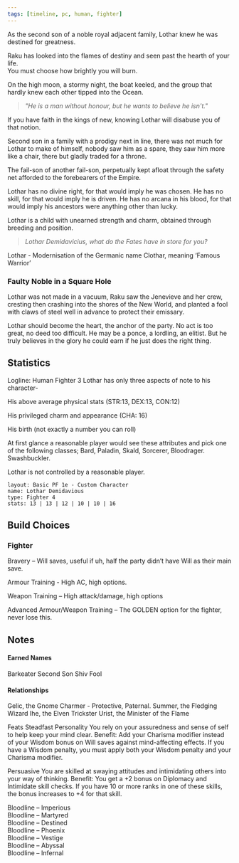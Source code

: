 ```yaml
---
tags: [timeline, pc, human, fighter]
---
```

<span class='ob-timelines' data-date='1478-08-24' data-title="Birth of Lothar">As the second son of a noble royal adjacent family, Lothar knew he was destined for greatness.</span>


Raku has looked into the flames of destiny and seen past the hearth of your life.  
You must choose how brightly you will burn.


On the high moon, a stormy night, the boat keeled, and the group that hardly knew each other tipped into the Ocean.

> *"He is a man without honour, but he wants to believe he isn't."*

If you have faith in the kings of new, knowing Lothar will disabuse you of that notion.

Second son in a family with a prodigy next in line, there was not much for Lothar to make of himself, nobody saw him as a spare, they saw him more like a chair, there but gladly traded for a throne.

The fail-son of another fail-son, perpetually kept afloat through the safety net afforded to the forebearers of the Empire.

Lothar has no divine right, for that would imply he was chosen.
He has no skill, for that would imply he is driven.
He has no arcana in his blood, for that would imply his ancestors were anything other than lucky.

Lothar is a child with unearned strength and charm, obtained through breeding and position.

>*Lothar Demidavicius, what do the Fates have in store for you?*

Lothar - Modernisation of the Germanic name Clothar, meaning ‘Famous Warrior’


### Faulty Noble in a Square Hole
Lothar was not made in a vacuum, Raku saw the Jenevieve and her crew, cresting then crashing into the shores of the New World, and planted a fool with claws of steel well in advance to protect their emissary.

Lothar should become the heart, the anchor of the party. No act is too great, no deed too difficult. He may be a ponce, a lordling, an elitist. But he truly believes in the glory he could earn if he just does the right thing.

## Statistics
Logline: Human Fighter 3
Lothar has only three aspects of note to his character-

His above average physical stats (STR:13, DEX:13, CON:12)

His privileged charm and appearance (CHA: 16)

His birth (not exactly a number you can roll)

At first glance a reasonable player would see these attributes and pick one of the following classes; Bard, Paladin, Skald, Sorcerer, Bloodrager. Swashbuckler.

Lothar is not controlled by a reasonable player.

```statblock
layout: Basic PF 1e - Custom Character
name: Lothar Demidavious
type: Fighter 4
stats: 13 | 13 | 12 | 10 | 10 | 16
```



## Build Choices
### Fighter
Bravery – Will saves, useful if uh, half the party didn’t have Will as their main save.

Armour Training - High AC, high options.

Weapon Training – High attack/damage, high options

Advanced Armour/Weapon Training – The GOLDEN option for the fighter, never lose this.


## Notes
#### Earned Names  
Barkeater
Second Son
Shiv Fool

#### Relationships  
Gelic, the Gnome Charmer - Protective, Paternal.
Summer, the Fledging Wizard
Ihe, the Elven Trickster
Urist, the Minister of the Flame


Feats
Steadfast Personality
You rely on your assuredness and sense of self to help keep your mind clear.
Benefit: Add your Charisma modifier instead of your Wisdom bonus on Will saves against mind-affecting effects. If you have a Wisdom penalty, you must apply both your Wisdom penalty and your Charisma modifier.

Persuasive
You are skilled at swaying attitudes and intimidating others into your way of thinking.
Benefit: You get a +2 bonus on Diplomacy and Intimidate skill checks. If you have 10 or more ranks in one of these skills, the bonus increases to +4 for that skill.


Bloodline – Imperious  
Bloodline – Martyred  
Bloodline – Destined  
Bloodline – Phoenix  
Bloodline – Vestige  
Bloodline – Abyssal  
Bloodline – Infernal
